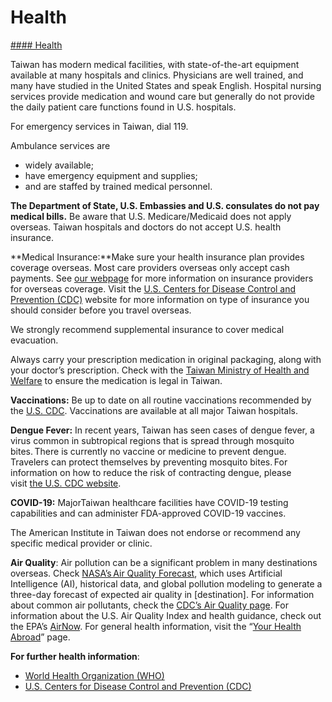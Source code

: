 # Health

[#### Health](javascript:void(0); "Health")

Taiwan has modern medical facilities, with state-of-the-art equipment available at many hospitals and clinics. Physicians are well trained, and many have studied in the United States and speak English. Hospital nursing services provide medication and wound care but generally do not provide the daily patient care functions found in U.S. hospitals.

For emergency services in Taiwan, dial 119.

Ambulance services are

* widely available;
* have emergency equipment and supplies;
* and are staffed by trained medical personnel.

**The Department of State, U.S. Embassies and U.S. consulates do not pay medical bills.** Be aware that U.S. Medicare/Medicaid does not apply overseas. Taiwan hospitals and doctors do not accept U.S. health insurance.

**Medical Insurance:**Make sure your health insurance plan provides coverage overseas. Most care providers overseas only accept cash payments. See [our webpage](https://travel.state.gov/content/travel/en/international-travel/before-you-go/your-health-abroad/Insurance_Coverage_Overseas.html) for more information on insurance providers for overseas coverage. Visit the [U.S. Centers for Disease Control and Prevention (CDC)](https://wwwnc.cdc.gov/travel/page/insurance) website for more information on type of insurance you should consider before you travel overseas.

We strongly recommend supplemental insurance to cover medical evacuation.

Always carry your prescription medication in original packaging, along with your doctor’s prescription. Check with the [Taiwan Ministry of Health and Welfare](https://www.mohw.gov.tw/mp-2.html) to ensure the medication is legal in Taiwan.

**Vaccinations:** Be up to date on all routine vaccinations recommended by the [U.S. CDC](https://wwwnc.cdc.gov/travel/destinations/traveler/none/taiwan#vaccines-and-medicines). Vaccinations are available at all major Taiwan hospitals.

**Dengue Fever:** In recent years, Taiwan has seen cases of dengue fever, a virus common in subtropical regions that is spread through mosquito bites. There is currently no vaccine or medicine to prevent dengue. Travelers can protect themselves by preventing mosquito bites. For information on how to reduce the risk of contracting dengue, please visit [the U.S. CDC website](https://wwwnc.cdc.gov/travel/diseases/dengue).

**COVID-19:** MajorTaiwan healthcare facilities have COVID-19 testing capabilities and can administer FDA-approved COVID-19 vaccines.

The American Institute in Taiwan does not endorse or recommend any specific medical provider or clinic.

**Air Quality**: Air pollution can be a significant problem in many destinations overseas. Check [NASA’s Air Quality Forecast](https://aeronet.gsfc.nasa.gov/new_web/aqforecast), which uses Artificial Intelligence (AI), historical data, and global pollution modeling to generate a three-day forecast of expected air quality in [destination]. For information about common air pollutants, check the [CDC’s Air Quality page](https://www.cdc.gov/air-quality/pollutants/). For information about the U.S. Air Quality Index and health guidance, check out the EPA’s [AirNow](https://www.airnow.gov/aqi/aqi-basics/). For general health information, visit the “[Your Health Abroad](https://travel.state.gov/content/travel/en/international-travel/before-you-go/your-health-abroad.html)” page.

**For further health information**:

* [World Health Organization (WHO)](https://www.who.int/travel-advice)
* [U.S. Centers for Disease Control and Prevention (CDC)](https://wwwnc.cdc.gov/travel/)
